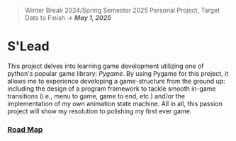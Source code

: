 > Winter Break 2024/Spring Semester 2025 Personal Project, Target Date to Finish -> ***May 1, 2025***
# **S'Lead**

This project delves into learning game development utilizing one of python's popular game library: *Pygame*. By using Pygame for this project, it
allows me to experience developing a game-structure from the ground up: including the design of a program framework to tackle smooth in-game 
transitions (i.e., menu to game, game to end, etc.) and/or the implementation of my own animation state machine. All in all, this passion project
will show my resolution to polishing my first ever game.

### [Road Map](https://docs.google.com/document/d/1t929GFkHR-yf6FP_grDn8Gqto8mzbxaLuRaDNP7Sasw/edit?usp=sharing)
